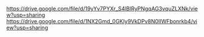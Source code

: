 https://drive.google.com/file/d/19yYv7PYXr_S4lBlRyPNgqAG3vquZLXNk/view?usp=sharing
https://drive.google.com/file/d/1NX2Gmd_0GKIy9VkDPv8N0IIWFbonrkb4/view?usp=sharing